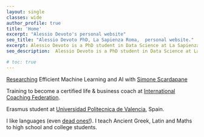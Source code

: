```yaml
---
layout: single
classes: wide
author_profile: true
title: 'Home'
excerpt: "Alessio Devoto's personal website"
seo_title: "Alessio Devoto PhD, La Sapienza Roma,  personal website."
excerpt: Alessio Devoto is a PhD student in Data Science at La Sapienza University, Rome.
seo_description:  Alessio Devoto is a PhD student in Data Science at La Sapienza University, Rome.

# toc: true
---
```



[Researching](https://phd.uniroma1.it/web/ALESSIO-DEVOTO_nP1701081_IT.aspx) Efficient Machine Learning and AI with [Simone Scardapane](https://www.sscardapane.it) <br> 

Training to become a certified life & business coach at [International Coaching Federation](https://coachingfederation.org). <br>

Erasmus student at [Universidad Politecnica de Valencia](http://www.upv.es/es), Spain. <br>

I like languages (even [dead ones!](https://www.sssscomic.com/comicpages/196.jpg)). I teach Ancient Greek, Latin and Maths to high school and college students. 




